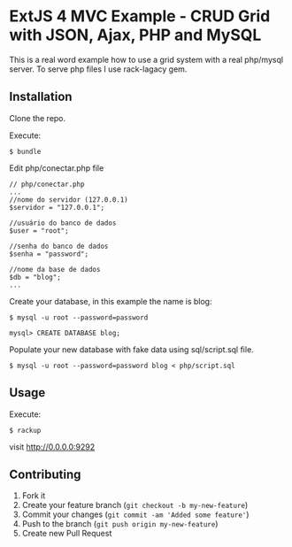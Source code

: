 # ExtJS 4 MVC Example - CRUD Grid with JSON, Ajax, PHP and MySQL

This is a real word example how to use a grid system with a real php/mysql server.
To serve php files I use rack-lagacy gem.

## Installation

Clone the repo.

Execute:

    $ bundle
    
Edit php/conectar.php file

    // php/conectar.php
    ...
    //nome do servidor (127.0.0.1)
    $servidor = "127.0.0.1";
 
    //usuário do banco de dados
    $user = "root";
 
    //senha do banco de dados
    $senha = "password";
 
    //nome da base de dados
    $db = "blog";
    ...

Create your database, in this example the name is blog:
    
    $ mysql -u root --password=password 
    
    mysql> CREATE DATABASE blog;

Populate your new database with fake data using sql/script.sql file.
    
    $ mysql -u root --password=password blog < php/script.sql

## Usage

Execute:

    $ rackup
    
visit http://0.0.0.0:9292

## Contributing

1. Fork it
2. Create your feature branch (`git checkout -b my-new-feature`)
3. Commit your changes (`git commit -am 'Added some feature'`)
4. Push to the branch (`git push origin my-new-feature`)
5. Create new Pull Request



